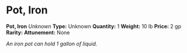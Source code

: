 # Pot, Iron

**Pot, Iron**
_Unknown_
**Type:** Unknown
**Quantity:** 1
**Weight:** 10 lb
**Price:** 2 gp
**Rarity:** 
**Attunement:** None

*An iron pot can hold 1 gallon of liquid.*